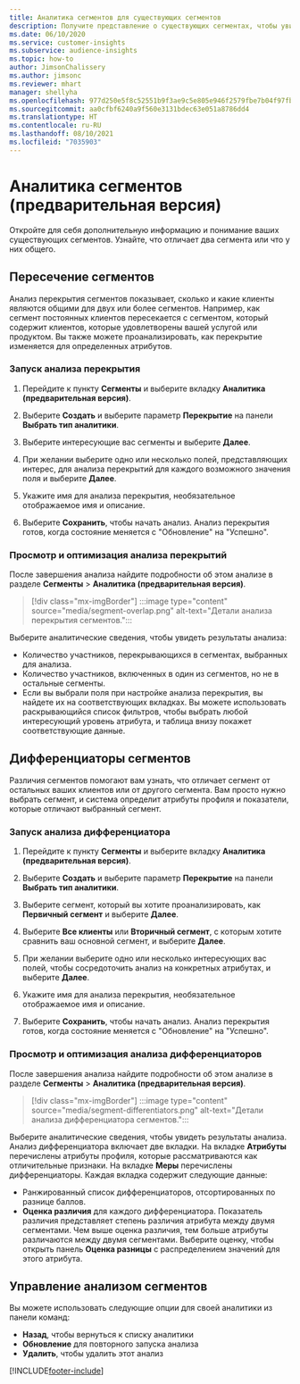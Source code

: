 ```yaml
---
title: Аналитика сегментов для существующих сегментов
description: Получите представление о существующих сегментах, чтобы увидеть различия и сходства.
ms.date: 06/10/2020
ms.service: customer-insights
ms.subservice: audience-insights
ms.topic: how-to
author: JimsonChalissery
ms.author: jimsonc
ms.reviewer: mhart
manager: shellyha
ms.openlocfilehash: 977d250e5f8c52551b9f3ae9c5e805e946f2579fbe7b04f97fbac880debbac2a
ms.sourcegitcommit: aa0cfbf6240a9f560e3131bdec63e051a8786dd4
ms.translationtype: HT
ms.contentlocale: ru-RU
ms.lasthandoff: 08/10/2021
ms.locfileid: "7035903"
---
```

# <a name="segment-insights-preview"></a>Аналитика сегментов (предварительная версия)

Откройте для себя дополнительную информацию и понимание ваших существующих сегментов. Узнайте, что отличает два сегмента или что у них общего.

## <a name="segment-overlap"></a>Пересечение сегментов

Анализ перекрытия сегментов показывает, сколько и какие клиенты являются общими для двух или более сегментов. Например, как сегмент постоянных клиентов пересекается с сегментом, который содержит клиентов, которые удовлетворены вашей услугой или продуктом.
Вы также можете проанализировать, как перекрытие изменяется для определенных атрибутов.

### <a name="run-an-overlap-analysis"></a>Запуск анализа перекрытия

1. Перейдите к пункту **Сегменты** и выберите вкладку **Аналитика (предварительная версия)**.

1. Выберите **Создать** и выберите параметр **Перекрытие** на панели **Выбрать тип аналитики**.

1. Выберите интересующие вас сегменты и выберите **Далее**.

1. При желании выберите одно или несколько полей, представляющих интерес, для анализа перекрытий для каждого возможного значения поля и выберите **Далее**.

1. Укажите имя для анализа перекрытия, необязательное отображаемое имя и описание.

1. Выберите **Сохранить**, чтобы начать анализ. Анализ перекрытия готов, когда состояние меняется с "Обновление" на "Успешно".

### <a name="view-and-optimize-an-overlap-analysis"></a>Просмотр и оптимизация анализа перекрытий

После завершения анализа найдите подробности об этом анализе в разделе **Сегменты** > **Аналитика (предварительная версия)**.

> [!div class="mx-imgBorder"]
> :::image type="content" source="media/segment-overlap.png" alt-text="Детали анализа перекрытия сегментов.":::

Выберите аналитические сведения, чтобы увидеть результаты анализа:

- Количество участников, перекрывающихся в сегментах, выбранных для анализа.
- Количество участников, включенных в один из сегментов, но не в остальные сегменты.
- Если вы выбрали поля при настройке анализа перекрытия, вы найдете их на соответствующих вкладках. Вы можете использовать раскрывающийся список фильтров, чтобы выбрать любой интересующий уровень атрибута, и таблица внизу покажет соответствующие данные.

## <a name="segment-differentiators"></a>Дифференциаторы сегментов

Различия сегментов помогают вам узнать, что отличает сегмент от остальных ваших клиентов или от другого сегмента. Вам просто нужно выбрать сегмент, и система определит атрибуты профиля и показатели, которые отличают выбранный сегмент.

### <a name="run-a-differentiator-analysis"></a>Запуск анализа дифференциатора

1. Перейдите к пункту **Сегменты** и выберите вкладку **Аналитика (предварительная версия)**.

1. Выберите **Создать** и выберите параметр **Перекрытие** на панели **Выбрать тип аналитики**.

1. Выберите сегмент, который вы хотите проанализировать, как **Первичный сегмент** и выберите **Далее**.

1. Выберите **Все клиенты** или **Вторичный сегмент**, с которым хотите сравнить ваш основной сегмент, и выберите **Далее**.

1. При желании выберите одно или несколько интересующих вас полей, чтобы сосредоточить анализ на конкретных атрибутах, и выберите **Далее**.

1. Укажите имя для анализа перекрытия, необязательное отображаемое имя и описание.

1. Выберите **Сохранить**, чтобы начать анализ. Анализ перекрытия готов, когда состояние меняется с "Обновление" на "Успешно".

### <a name="view-and-optimize-a-differentiators-analysis"></a>Просмотр и оптимизация анализа дифференциаторов

После завершения анализа найдите подробности об этом анализе в разделе **Сегменты** > **Аналитика (предварительная версия)**.

> [!div class="mx-imgBorder"]
> :::image type="content" source="media/segment-differentiators.png" alt-text="Детали анализа дифференциатора сегментов.":::

Выберите аналитические сведения, чтобы увидеть результаты анализа. Анализ дифференциатора включает две вкладки. На вкладке **Атрибуты** перечислены атрибуты профиля, которые рассматриваются как отличительные признаки. На вкладке **Меры** перечислены дифференциаторы. Каждая вкладка содержит следующие данные:

- Ранжированный список дифференциаторов, отсортированных по разнице баллов.
- **Оценка различия** для каждого дифференциатора. Показатель различия представляет степень различия атрибута между двумя сегментами. Чем выше оценка различия, тем больше атрибуты различаются между двумя сегментами. Выберите оценку, чтобы открыть панель **Оценка разницы** с распределением значений для этого атрибута.

## <a name="manage-segment-insights"></a>Управление анализом сегментов

Вы можете использовать следующие опции для своей аналитики из панели команд:

- **Назад**, чтобы вернуться к списку аналитики
- **Обновление** для повторного запуска анализа
- **Удалить**, чтобы удалить этот анализ


[!INCLUDE[footer-include](../includes/footer-banner.md)]